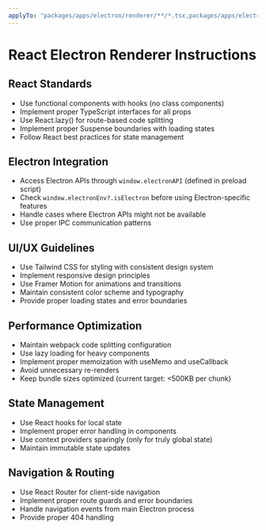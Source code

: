 ```yaml
---
applyTo: "packages/apps/electron/renderer/**/*.tsx,packages/apps/electron/renderer/**/*.ts"
---
```


# React Electron Renderer Instructions

## React Standards

- Use functional components with hooks (no class components)
- Implement proper TypeScript interfaces for all props
- Use React.lazy() for route-based code splitting
- Implement proper Suspense boundaries with loading states
- Follow React best practices for state management

## Electron Integration

- Access Electron APIs through `window.electronAPI` (defined in preload script)
- Check `window.electronEnv?.isElectron` before using Electron-specific features
- Handle cases where Electron APIs might not be available
- Use proper IPC communication patterns

## UI/UX Guidelines

- Use Tailwind CSS for styling with consistent design system
- Implement responsive design principles
- Use Framer Motion for animations and transitions
- Maintain consistent color scheme and typography
- Provide proper loading states and error boundaries

## Performance Optimization

- Maintain webpack code splitting configuration
- Use lazy loading for heavy components
- Implement proper memoization with useMemo and useCallback
- Avoid unnecessary re-renders
- Keep bundle sizes optimized (current target: <500KB per chunk)

## State Management

- Use React hooks for local state
- Implement proper error handling in components
- Use context providers sparingly (only for truly global state)
- Maintain immutable state updates

## Navigation & Routing

- Use React Router for client-side navigation
- Implement proper route guards and error boundaries
- Handle navigation events from main Electron process
- Provide proper 404 handling